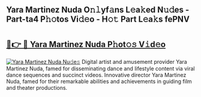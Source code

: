 ## Yara Martinez Nuda O𝚗𝚕yf𝚊ns L𝚎a𝚔ed N𝚞𝚍es - Part-ta4 P𝚑𝚘tos Vi𝚍𝚎o - H𝚘𝚝 Part L𝚎a𝚔s fePNV

# <h2><a href="http://kf6boo.oniu.top/?m=Yara+Martinez+Nuda">🔗👉 🔴 Yara Martinez Nuda P𝚑ot𝚘𝚜 V𝚒d𝚎o</a></h2>

[![Yara Martinez Nuda Nu𝚍e𝚜](https://i.imgur.com/0qMVB7G.gif)](http://kf6boo.oniu.top/?m=Yara+Martinez+Nuda)
Digital artist and amusement provider Yara Martinez Nuda, famed for disseminating dance and lifestyle content via viral dance sequences and succinct videos. Innovative director Yara Martinez Nuda, famed for their remarkable abilities and achievements in guiding film and theater productions.  
